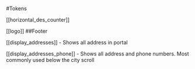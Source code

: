 #Tokens

[[horizontal_des_counter]]

[[logo]]
##Footer 

[[display_addresses]] - Shows all address in portal 


[[display_addresses_phone]] - Shows all address and phone numbers. Most commonly used below the city scroll 
